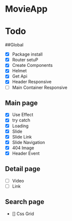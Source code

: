 # MovieApp

# Todo

##Global

- [x] Package install
- [x] Router setuP
- [x] Create Components
- [x] Helmet
- [x] Get Api
- [x] Header Responsive
- [ ] Main Container Responsive

## Main page

- [x] Use Effect
- [x] try catch
- [x] Loading
- [x] Slide
- [x] Slide Link
- [x] Slide Navigation
- [x] 404 Image
- [x] Header Event

## Detail page

- [ ] Video
- [ ] Link

## Search page

- [] Css Grid
